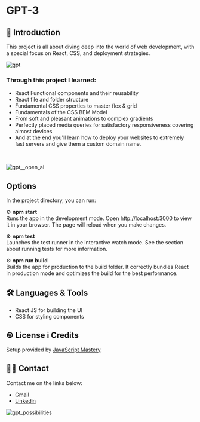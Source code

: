 # GPT-3

## 📄 Introduction
This project is all about diving deep into the world of web development, with a special focus on React, CSS, and deployment strategies.


![gpt](https://github.com/Mara1395/GPT-3/assets/104097778/030dc18a-d7c0-4e3a-a730-99cfb8b9c670)

### Through this project I learned:
* React Functional components and their reusability
* React file and folder structure
* Fundamental CSS properties to master flex & grid
* Fundamentals of the CSS BEM Model
* From soft and pleasant animations to complex gradients
* Perfectly placed media queries for satisfactory responsiveness covering almost devices
* And at the end you'll learn how to deploy your websites to extremely fast servers and give them a custom domain name.

<br>

![gpt__open_ai](https://github.com/Mara1395/GPT-3/assets/104097778/cff5f022-672a-4e14-bece-b96bb6dcb4b5)


## Options
In the project directory, you can run:

⚙️ __npm start__ 
<br>
Runs the app in the development mode.
Open [http://localhost:3000](http://localhost:3000) to view it in your browser. The page will reload when you make changes.


⚙️ __npm test__
<br>
Launches the test runner in the interactive watch mode. See the section about running tests for more information.

⚙️ __npm run build__
<br>
Builds the app for production to the build folder. It correctly bundles React in production mode and optimizes the build for the best performance.


## 🛠 Languages & Tools
* React JS for building the UI
* CSS for styling components


## ©️ License i Credits
Setup provided by [JavaScript Mastery](https://github.com/adrianhajdin/).

## ✍🏻 Contact
Contact me on the links below:
* <a href="mailto:jelcic.marija@gmail.com">Gmail</a>
* [Linkedin](https://www.linkedin.com/in/marija-jel%C4%8Di%C4%87-1b958a24a)

![gpt_possibilities](https://github.com/Mara1395/GPT-3/assets/104097778/03c97db4-c66b-4823-9e72-f0137e030812)
